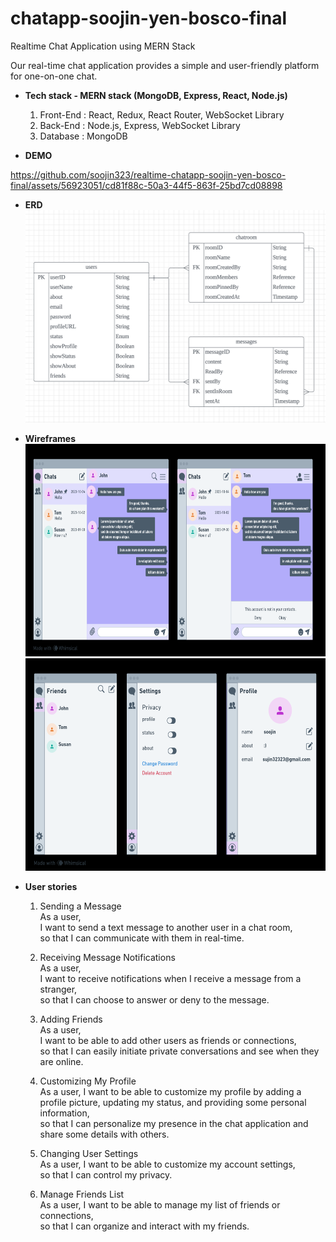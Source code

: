 # chatapp-soojin-yen-bosco-final

Realtime Chat Application using MERN Stack

Our real-time chat application provides a simple and user-friendly platform for one-on-one chat.

- **Tech stack - MERN stack (MongoDB, Express, React, Node.js)**

  1. Front-End : React, Redux, React Router, WebSocket Library
  2. Back-End : Node.js, Express, WebSocket Library
  3. Database : MongoDB

- **DEMO**

https://github.com/soojin323/realtime-chatapp-soojin-yen-bosco-final/assets/56923051/cd81f88c-50a3-44f5-863f-25bd7cd08898


- **ERD**  
  <img src="./images/ERD.png" width="600px" height="340px" title="ERD"/>  

- **Wireframes**  
  <img src="./images/wireframe1.png" width="600px" height="340px" title="wireframe1"/>  
  <img src="./images/wireframe2.png" width="600px" height="340px" title="wireframe2"/>  
- **User stories**

  1. Sending a Message  
     As a user,  
     I want to send a text message to another user in a chat room,  
     so that I can communicate with them in real-time.

  2. Receiving Message Notifications  
     As a user,  
     I want to receive notifications when I receive a message from a stranger,  
     so that I can choose to answer or deny to the message.

  3. Adding Friends  
     As a user,  
     I want to be able to add other users as friends or connections,  
     so that I can easily initiate private conversations and see when they are online.
  4. Customizing My Profile  
     As a user, I want to be able to customize my profile by adding a profile picture, updating my status, and providing some personal information,  
     so that I can personalize my presence in the chat application and share some details with others.

  5. Changing User Settings  
     As a user, I want to be able to customize my account settings,  
     so that I can control my privacy.

  6. Manage Friends List  
     As a user, I want to be able to manage my list of friends or connections,  
     so that I can organize and interact with my friends.
